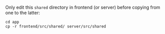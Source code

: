 Only edit this `shared` directory in frontend (or server) before copying from one to the latter:

    cd app
    cp -r frontend/src/shared/ server/src/shared
